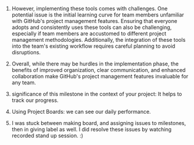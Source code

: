 1. However, implementing these tools comes with challenges. One potential issue is the initial learning curve for team members unfamiliar with GitHub's project management features. Ensuring that everyone adopts and consistently uses these tools can also be challenging, especially if team members are accustomed to different project management methodologies. Additionally, the integration of these tools into the team's existing workflow requires careful planning to avoid disruptions.

2. Overall, while there may be hurdles in the implementation phase, the benefits of improved organization, clear communication, and enhanced collaboration make GitHub's project management features invaluable for any team.

3. significance of this milestone in the context of your project: It helps to track our progress.
4. Using Project Boards: we can see our daily performance.
5. I was stuck between making board, and assigning issues to milestones, then in giving label as well. I did resolve these issues by watching recorded stand up session. :)
